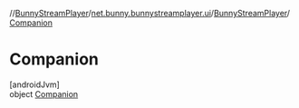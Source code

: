 //[BunnyStreamPlayer](../../../../index.md)/[net.bunny.bunnystreamplayer.ui](../../index.md)/[BunnyStreamPlayer](../index.md)/[Companion](index.md)

# Companion

[androidJvm]\
object [Companion](index.md)